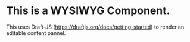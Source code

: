 # This is a WYSIWYG Component.

This uses Draft-JS (https://draftjs.org/docs/getting-started) to render an editable content pannel.